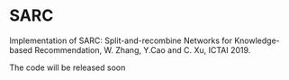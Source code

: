 # SARC

Implementation of SARC: Split-and-recombine Networks for Knowledge-based Recommendation, W. Zhang, Y.Cao and C. Xu, ICTAI 2019.

The code will be released soon
